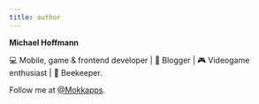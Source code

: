 ```yaml
---
title: author
---
```


**Michael Hoffmann** 

💻 Mobile, game & frontend developer | 📝 Blogger | 🎮 Videogame enthusiast | 🐝 Beekeeper. 

Follow me at [@Mokkapps](https://twitter.com/Mokkapps).
